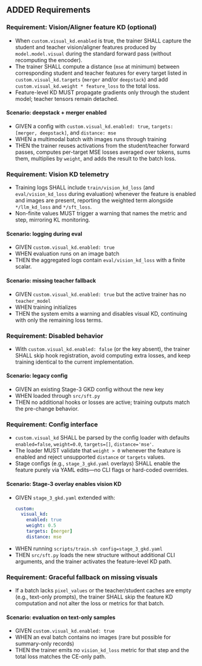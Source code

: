 ## ADDED Requirements

### Requirement: Vision/Aligner feature KD (optional)
- When `custom.visual_kd.enabled` is true, the trainer SHALL capture the student and teacher vision/aligner features produced by `model.model.visual` during the standard forward pass (without recomputing the encoder).
- The trainer SHALL compute a distance (`mse` at minimum) between corresponding student and teacher features for every target listed in `custom.visual_kd.targets` (`merger` and/or `deepstack`) and add `custom.visual_kd.weight * feature_loss` to the total loss.
- Feature-level KD MUST propagate gradients only through the student model; teacher tensors remain detached.

#### Scenario: deepstack + merger enabled
- GIVEN a config with `custom.visual_kd.enabled: true`, `targets: [merger, deepstack]`, and `distance: mse`
- WHEN a multimodal batch with images runs through training
- THEN the trainer reuses activations from the student/teacher forward passes, computes per-target MSE losses averaged over tokens, sums them, multiplies by `weight`, and adds the result to the batch loss.

### Requirement: Vision KD telemetry
- Training logs SHALL include `train/vision_kd_loss` (and `eval/vision_kd_loss` during evaluation) whenever the feature is enabled and images are present, reporting the weighted term alongside `*/llm_kd_loss` and `*/sft_loss`.
- Non-finite values MUST trigger a warning that names the metric and step, mirroring KL monitoring.

#### Scenario: logging during eval
- GIVEN `custom.visual_kd.enabled: true`
- WHEN evaluation runs on an image batch
- THEN the aggregated logs contain `eval/vision_kd_loss` with a finite scalar.

#### Scenario: missing teacher fallback
- GIVEN `custom.visual_kd.enabled: true` but the active trainer has no `teacher_model`
- WHEN training initializes
- THEN the system emits a warning and disables visual KD, continuing with only the remaining loss terms.

### Requirement: Disabled behavior
- With `custom.visual_kd.enabled: false` (or the key absent), the trainer SHALL skip hook registration, avoid computing extra losses, and keep training identical to the current implementation.

#### Scenario: legacy config
- GIVEN an existing Stage-3 GKD config without the new key
- WHEN loaded through `src/sft.py`
- THEN no additional hooks or losses are active; training outputs match the pre-change behavior.

### Requirement: Config interface
- `custom.visual_kd` SHALL be parsed by the config loader with defaults `enabled=false`, `weight=0.0`, `targets=[]`, `distance='mse'`.
- The loader MUST validate that `weight > 0` whenever the feature is enabled and reject unsupported `distance` or `targets` values.
- Stage configs (e.g., `stage_3_gkd.yaml` overlays) SHALL enable the feature purely via YAML edits—no CLI flags or hard-coded overrides.

#### Scenario: Stage-3 overlay enables vision KD
- GIVEN `stage_3_gkd.yaml` extended with:
  ```yaml
  custom:
    visual_kd:
      enabled: true
      weight: 0.5
      targets: [merger]
      distance: mse
  ```
- WHEN running `scripts/train.sh config=stage_3_gkd.yaml`
- THEN `src/sft.py` loads the new structure without additional CLI arguments, and the trainer activates the feature-level KD path.

### Requirement: Graceful fallback on missing visuals
- If a batch lacks `pixel_values` or the teacher/student caches are empty (e.g., text-only prompts), the trainer SHALL skip the feature KD computation and not alter the loss or metrics for that batch.

#### Scenario: evaluation on text-only samples
- GIVEN `custom.visual_kd.enabled: true`
- WHEN an eval batch contains no images (rare but possible for summary-only records)
- THEN the trainer emits no `vision_kd_loss` metric for that step and the total loss matches the CE-only path.
